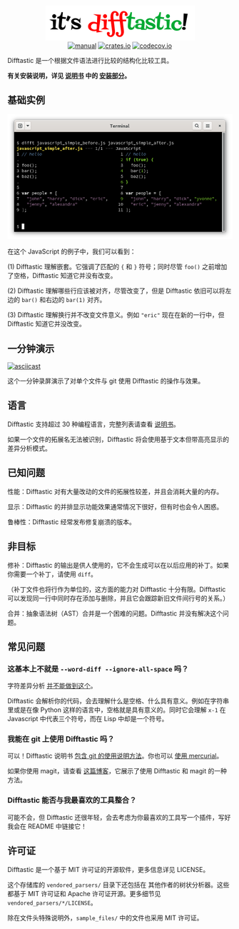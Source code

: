 <p align="center">
  <a href="#readme"><img src="/img/logo.png" alt="it's difftastic!"/></a>
  <br>
  <a href="http://difftastic.wilfred.me.uk/"><img src="https://img.shields.io/badge/manual-mdBook-brightgreen?style=flat-square" alt="manual"></a>
  <a href="https://crates.io/crates/difftastic"><img src="https://img.shields.io/crates/v/difftastic.svg?style=flat-square" alt="crates.io"></a>
  <a href="https://codecov.io/gh/Wilfred/difftastic"><img src="https://img.shields.io/codecov/c/github/Wilfred/difftastic?style=flat-square&token=dZzAZtQT2S" alt="codecov.io"></a>
</p>

Difftastic 是一个根据文件语法进行比较的结构化比较工具。

**有关安装说明，详见 [说明书](http://difftastic.wilfred.me.uk/) 中的
[安装部分](https://difftastic.wilfred.me.uk/installation.html)。**

## 基础实例

![使用 Difftastic 比较 Javascript 文件的截图](/img/js.png)

在这个 JavaScript 的例子中，我们可以看到：

(1) Difftastic 理解嵌套。它强调了匹配的 `{`  和
`}` 符号；同时尽管 `foo()` 之前增加了空格，Difftastic 知道它并没有改变。

(2) Difftastic 理解哪些行应该被对齐，尽管改变了，但是 Difftastic 依旧可以将左边的 `bar()` 和右边的 `bar(1)` 对齐。

(3) Difftastic 理解换行并不改变文件意义。例如 `"eric"` 现在在新的一行中，但 Difftastic 知道它并没改变。

## 一分钟演示

[![asciicast](https://asciinema.org/a/480875.svg)](https://asciinema.org/a/480875)

这个一分钟录屏演示了对单个文件与 git 使用 Difftastic 的操作与效果。

## 语言

Difftastic 支持超过 30 种编程语言，完整列表请查看 [说明书](https://difftastic.wilfred.me.uk/)。

如果一个文件的拓展名无法被识别，Difftastic 将会使用基于文本但带高亮显示的差异分析模式。

## 已知问题

性能：Difftastic 对有大量改动的文件的拓展性较差，并且会消耗大量的内存。

显示：Difftastic 的并排显示功能效果通常情况下很好，但有时也会令人困惑。

鲁棒性：Difftastic 经常发布修复崩溃的版本。

## 非目标

修补：Difftastic 的输出是供人使用的，它不会生成可以在以后应用的补丁。如果你需要一个补丁，请使用 `diff`。

（补丁文件也将行作为单位的，这方面的能力对 Difftastic 十分有限。Difftastic 可以发现同一行中同时存在添加与删除，并且它会跟踪新旧文件间行号的关系。）

合并：抽象语法树（AST）合并是一个困难的问题。Difftastic 并没有解决这个问题。

## 常见问题

### 这基本上不就是 `--word-diff --ignore-all-space` 吗？

字符差异分析 [并不能做到这个](https://twitter.com/_wilfredh/status/1510139929971421191/photo/1)。

Difftastic 会解析你的代码，会去理解什么是空格、什么具有意义。例如在字符串里或是在像 Python 这样的语言中，空格就是具有意义的。同时它会理解 `x-1` 在 Javascript 中代表三个符号，而在 Lisp 中却是一个符号。

### 我能在 git 上使用 Difftastic 吗？

可以！Difftastic 说明书 [包含 git 的使用说明方法](https://difftastic.wilfred.me.uk/git.html)。你也可以 [使用 mercurial](https://difftastic.wilfred.me.uk/mercurial.html)。

如果你使用 magit，请查看 [这篇博客](https://tsdh.org/posts/2022-08-01-difftastic-diffing-with-magit.html)，它展示了使用 Difftastic 和 magit 的一种方法。

### Difftastic 能否与我最喜欢的工具整合？

可能不会，但 Difftastic 还很年轻，会去考虑为你最喜欢的工具写一个插件，写好我会在 README 中链接它！

## 许可证

Difftastic 是一个基于 MIT 许可证的开源软件，更多信息详见 LICENSE。

这个存储库的 `vendored_parsers/` 目录下还包括在
其他作者的树状分析器。这些都基于 MIT 许可证和 Apache 许可证开源。更多细节见 `vendored_parsers/*/LICENSE`。

除在文件头特殊说明外，`sample_files/` 中的文件也采用 MIT 许可证。
